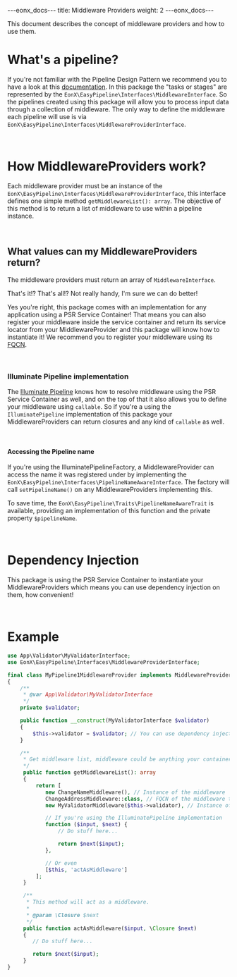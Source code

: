 ---eonx_docs---
title: Middleware Providers
weight: 2
---eonx_docs---

This document describes the concept of middleware providers and how to use them.

# What's a pipeline?

If you're not familiar with the Pipeline Design Pattern we recommend you to have a look at this [documentation][1].
In this package the "tasks or stages" are represented by the `EonX\EasyPipeline\Interfaces\MiddlewareInterface`.
So the pipelines created using this package will allow you to process input data through a collection of middleware.
The only way to define the middleware each pipeline will use is via `EonX\EasyPipeline\Interfaces\MiddlewareProviderInterface`.

<br>

# How MiddlewareProviders work?

Each middleware provider must be an instance of the `EonX\EasyPipeline\Interfaces\MiddlewareProviderInterface`,
this interface defines one simple method `getMiddlewareList(): array`. The objective of this method is to return a list
of middleware to use within a pipeline instance.

<br>

## What values can my MiddlewareProviders return?

The middleware providers must return an array of `MiddlewareInterface`.

That's it!? That's all!? Not really handy, I'm sure we can do better!

Yes you're right, this package comes with an implementation for any application using a PSR Service Container!
That means you can also register your middleware inside the service container and return its service locator from your
MiddlewareProvider and this package will know how to instantiate it! We recommend you to register your middleware using
its [FQCN][2].

<br>

### Illuminate Pipeline implementation

The [Illuminate Pipeline][3] knows how to resolve middleware using the PSR Service Container as well, and on the top of
that it also allows you to define your middleware using `callable`. So if you're a using the `IlluminatePipeline`
implementation of this package your MiddlewareProviders can return closures and any kind of `callable` as well.

<br>

#### Accessing the Pipeline name

If you're using the IlluminatePipelineFactory, a MiddlewareProvider can access the name it was registered under by implementing the `EonX\EasyPipeline\Interfaces\PipelineNameAwareInterface`.
The factory will call `setPipelineName()` on any MiddlewareProviders implementing this.

To save time, the `EonX\EasyPipeline\Traits\PipelineNameAwareTrait` is available, providing an implementation of this function and the private property `$pipelineName`.

<br>

# Dependency Injection

This package is using the PSR Service Container to instantiate your MiddlewareProviders which means you can use
dependency injection on them, how convenient!

<br>

# Example

```php
use App\Validator\MyValidatorInterface;
use EonX\EasyPipeline\Interfaces\MiddlewareProviderInterface;

final class MyPipeline1MiddlewareProvider implements MiddlewareProviderInterface
{
    /**
     * @var App\Validator\MyValidatorInterface
     */
    private $validator;

    public function __construct(MyValidatorInterface $validator)
    {
        $this->validator = $validator; // You can use dependency injection
    }

    /**
     * Get middleware list, middleware could be anything your container can resolve.
     */
     public function getMiddlewareList(): array
     {
         return [
            new ChangeNameMiddleware(), // Instance of the middleware
            ChangeAddressMiddleware::class, // FQCN of the middleware to be resolve by the service container
            new MyValidatorMiddleware($this->validator), // Instance of the middleware with dependency injection

            // If you're using the IlluminatePipeline implementation
            function ($input, $next) {
                // Do stuff here...

                return $next($input);
            },

            // Or even
            [$this, 'actAsMiddleware']
         ];
     }

     /**
      * This method will act as a middleware.
      *
      * @param \Closure $next
      */
     public function actAsMiddleware($input, \Closure $next)
     {
        // Do stuff here...

        return $next($input);
     }
}
```

[1]: https://www.cise.ufl.edu/research/ParallelPatterns/PatternLanguage/AlgorithmStructure/Pipeline.htm

[2]: https://en.wikipedia.org/wiki/Fully_qualified_name

[3]: https://packagist.org/packages/illuminate/pipeline
